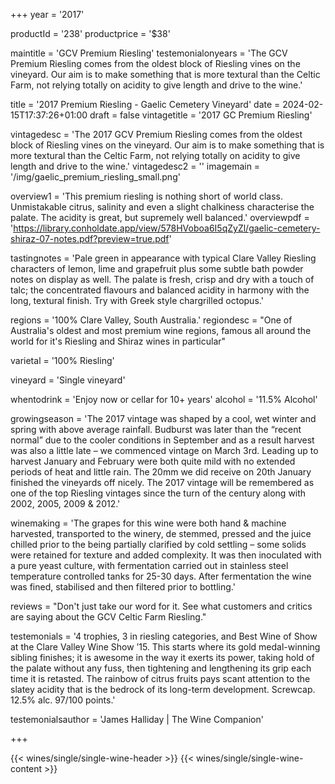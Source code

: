 
+++
year = '2017'

productId = '238'
productprice = '$38'

maintitle = 'GCV Premium Riesling'
testemonialonyears = 'The GCV Premium Riesling comes from the oldest block of Riesling vines on the vineyard. Our aim is to make something that is more textural than the Celtic Farm, not relying totally on acidity to give length and drive to the wine.'


title = '2017 Premium Riesling - Gaelic Cemetery Vineyard'
date = 2024-02-15T17:37:26+01:00
draft = false
vintagetitle = '2017 GC Premium Riesling'

vintagedesc = 'The 2017 GCV Premium Riesling comes from the oldest block of Riesling vines on the vineyard. Our aim is to make something that is more textural than the Celtic Farm, not relying totally on acidity to give length and drive to the wine.'
vintagedesc2 = ''
imagemain = '/img/gaelic_premium_riesling_small.png'



overview1 = 'This premium riesling is nothing short of world class. Unmistakable citrus, salinity and even a slight chalkiness characterise the palate. The acidity is great, but supremely well balanced.'
overviewpdf = 'https://library.conholdate.app/view/578HVoboa6I5qZyZl/gaelic-cemetery-shiraz-07-notes.pdf?preview=true.pdf'

tastingnotes = 'Pale green in appearance with typical Clare Valley Riesling characters of lemon, lime and grapefruit plus some subtle bath powder notes on display as well. The palate is fresh, crisp and dry with a touch of talc; the concentrated flavours and balanced acidity in harmony with the long, textural finish. Try with Greek style chargrilled octopus.'

regions = '100% Clare Valley, South Australia.'
regiondesc = "One of Australia's oldest and most premium wine regions, famous all around the world for it's Riesling and Shiraz wines in particular"

varietal = '100% Riesling'

vineyard = 'Single vineyard'

whentodrink = 'Enjoy now or cellar for 10+ years'
alcohol = '11.5% Alcohol'


growingseason = 'The 2017 vintage was shaped by a cool, wet winter and spring with above average rainfall. Budburst was later than the “recent normal” due to the cooler conditions in September and as a result harvest was also a little late – we commenced vintage on March 3rd. Leading up to harvest January and February were both quite mild with no extended periods of heat and little rain. The 20mm we did receive on 20th January finished the vineyards off nicely. The 2017 vintage will be remembered as one of the top Riesling vintages since the turn of the century along with 2002, 2005, 2009 & 2012.'

winemaking = 'The grapes for this wine were both hand & machine harvested, transported to the winery, de stemmed, pressed and the juice chilled prior to the being partially clarified by cold settling – some solids were retained for texture and added complexity. It was then inoculated with a pure yeast culture, with fermentation carried out in stainless steel temperature controlled tanks for 25-30 days. After fermentation the wine was fined, stabilised and then filtered prior to bottling.'

reviews = "Don't just take our word for it. See what customers and critics are saying about the GCV Celtic Farm Riesling."

testemonials = '4 trophies, 3 in riesling categories, and Best Wine of Show at the Clare Valley Wine Show ’15. This starts where its gold medal-winning sibling finishes; it is awesome in the way it exerts its power, taking hold of the palate without any fuss, then tightening and lengthening its grip each time it is retasted. The rainbow of citrus fruits pays scant attention to the slatey acidity that is the bedrock of its long-term development. Screwcap. 12.5% alc. 97/100 points.'

testemonialsauthor = 'James Halliday | The Wine Companion'



+++

{{< wines/single/single-wine-header >}} 
{{< wines/single/single-wine-content >}} 








